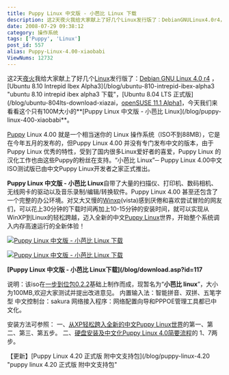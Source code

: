 ```yaml
---
title: Puppy Linux 中文版 - 小芭比 Linux 下载
description: 这2天夜火我给大家献上了好几个Linux发行版了：DebianGNULinux4.0r4，Ubuntu8.10IntrepidIbexAlpha3，Ubuntu8.04LTS正式版，openSUSE11.1Alpha1，今天我们来看看这个只有100M大小的PuppyLinux中文版-小芭比Linux。
date: 2008-07-29 09:38:12
category: 操作系统
tags: ['Puppy', 'Linux']
post_id: 557
alias: Puppy-Linux-4.00-xiaobabi
ViewNums: 12732
---
```


这2天[夜火](/blog/)我给大家献上了好几个[Linux](/tags/Linux)发行版了：[Debian GNU Linux 4.0 r4](/blog/debian-gnu-linux-40-r4html "debian gnu linux 40 r4 下载") ，[Ubuntu 8.10 Intrepid Ibex Alpha3](/blog/ubuntu-810-intrepid-ibex-alpha3 "ubuntu 8.10 intrepid ibex alpha3 下载"，[Ubuntu 8.04 LTS 正式版](/blog/ubuntu-804lts-download-xiazai，[openSUSE 11.1 Alpha1](/blog/opensuse-111-alpha1-xiaza "opensuse 111 alpha1 下载")，今天我们来看看这个只有100M大小的**[Puppy Linux 中文版 - 小芭比 Linux](/blog/puppy-linux-400-xiaobabi**。

[Puppy](/tags/Puppy) Linux 4.00 就是一个相当迷你的 Linux 操作系统（ISO不到88MB），它是在今年五月的发布的，但Puppy Linux 4.00 并没有专门发布中文的版本，由于 Puppy Linux 优秀的特性，受到了国内很多Linux爱好者的喜爱，Puppy Linux 的汉化工作也由这些Puppy的粉丝在支持。“小芭比 Linux”─ Puppy Linux 4.00中文ISO测试版已由中文Puppy Linux开发者之家正式推出。

**Puppy Linux 中文版 - 小芭比 Linux**自带了大量的扫描仪、打印机、数码相机、无线网卡的驱动以及音乐录制/编辑/转换软件。Puppy Linux 4.00 甚至还包含了一个完整的办公环境。对又大又慢的[Winxp](/blog/deepin-litexp-windows-xp-sp3-v62)(vista)感到厌倦和喜欢尝试冒险的网友们，可以花上30分钟的下载时间再加上10-15分钟的安装时间，就可以实现从WinXP到Linux的轻松跨越，迈入全新的中文[Puppy Linux](/blog/puppy-linux-400-xiaobabi)世界，开始整个系统调入内存高速运行的全新体验！

[![Puppy Linux 中文版 - 小芭比 Linux 下载](http://puppy.cnbits.com/sites/default/files/seamonkey118.jpg)](/blog/puppy-linux-400-xiaobabi)

[![Puppy Linux 中文版 - 小芭比 Linux 下载](http://www.linuxdiyf.com/bbs/attachments/forumid_53/20080707_ab4b142c77311e1d41a9rINKyd6jV36w.jpg)](/blog/puppy-linux-400-xiaobabi)

**[Puppy Linux 中文版 - 小芭比 Linux下载](/blog/download.asp?id=117**

说明：该iso在[一步到位包0.2.2](http://pupp%20y.cnbits.com/node/113)基础上制作而成，现暂名为“**小芭比 linux**”，大小为100MB,欢迎大家测试并提出改进意见。
内置输入法：智能拼音、双拼、五笔字型
中文控制台：sakura
网络接入程序：网络配置向导和PPPOE管理工具都已中文化。

安装方法可参照：
一、[从XP轻松跨入全新的中文Puppy Linux世界](http://puppy.cnbits.com/node/117)的第一、第二、第三、第五步。
二、[硬盘安装及中文化Puppy Linux 4.0简要流程](http://puppy.cnbits.com/node/72)的 1、7两步。

【更新】[Puppy Linux 4.20 正式版 附中文支持包](/blog/puppy-linux-4.20 "puppy linux 4.20 正式版 附中文支持包"

